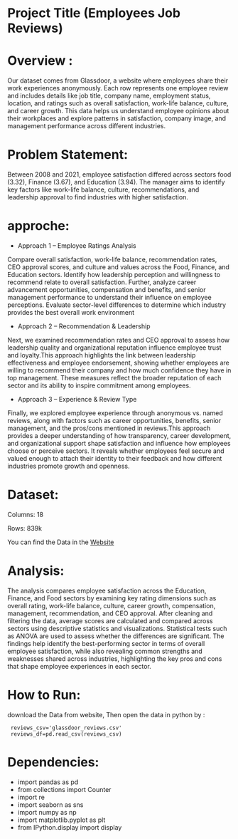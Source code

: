 # Project Title (Employees Job Reviews)
# Overview :
Our dataset comes from Glassdoor, a website where employees share their work experiences anonymously. Each row represents one employee review and includes details like job title, company name, employment status, location, and ratings such as overall satisfaction, work-life balance, culture, and career growth. This data helps us understand employee opinions about their workplaces and explore patterns in satisfaction, company image, and management performance across different industries.

# Problem Statement:
Between 2008 and 2021, employee satisfaction differed across sectors  food (3.32), Finance (3.67), and Education (3.94). The manager aims to identify key factors like work-life balance, culture, recommendations, and leadership approval to find industries with higher satisfaction.

# approche:
* Approach 1 – Employee Ratings Analysis
  
Compare overall satisfaction, work-life balance, recommendation rates, CEO approval scores, and culture and values across the Food, Finance, and Education sectors. Identify how leadership perception and willingness to recommend relate to overall satisfaction. Further, analyze career advancement opportunities, compensation and benefits, and senior management performance to understand their influence on employee perceptions. Evaluate sector-level differences to determine which industry provides the best overall work environment

* Approach 2 – Recommendation & Leadership
  
Next, we examined recommendation rates and CEO approval to assess how leadership quality and organizational reputation influence employee trust and loyalty.This approach highlights the link between leadership effectiveness and employee endorsement, showing whether employees are willing to recommend their company and how much confidence they have in top management. These measures reflect the broader reputation of each sector and its ability to inspire commitment among employees.

* Approach 3 – Experience & Review Type
  
Finally, we explored employee experience through anonymous vs. named reviews, along with factors such as career opportunities, benefits, senior management, and the pros/cons mentioned in reviews.This approach provides a deeper understanding of how transparency, career development, and organizational support shape satisfaction and influence how employees choose or perceive sectors. It reveals whether employees feel secure and valued enough to attach their identity to their feedback and how different industries promote growth and openness.

# Dataset: 
Columns: 18

Rows: 839k

You can find the Data in the 
[Website](https://www.kaggle.com/datasets/davidgauthier/glassdoor-job-reviews/data)

# Analysis: 
The analysis compares employee satisfaction across the Education, Finance, and Food sectors by examining key rating dimensions such as overall rating, work-life balance, culture, career growth, compensation, management, recommendation, and CEO approval. After cleaning and filtering the data, average scores are calculated and compared across sectors using descriptive statistics and visualizations. Statistical tests such as ANOVA are used to assess whether the differences are significant. The findings help identify the best-performing sector in terms of overall employee satisfaction, while also revealing common strengths and weaknesses shared across industries, highlighting the key pros and cons that shape employee experiences in each sector.

# How to Run: 
download the Data from website, Then open the data in python by :

     reviews_csv='glassdoor_reviews.csv'
     reviews_df=pd.read_csv(reviews_csv)

# Dependencies: 
* import pandas as pd
* from collections import Counter
* import re
* import seaborn as sns
* import numpy as np
* import matplotlib.pyplot as plt
* from IPython.display import display
